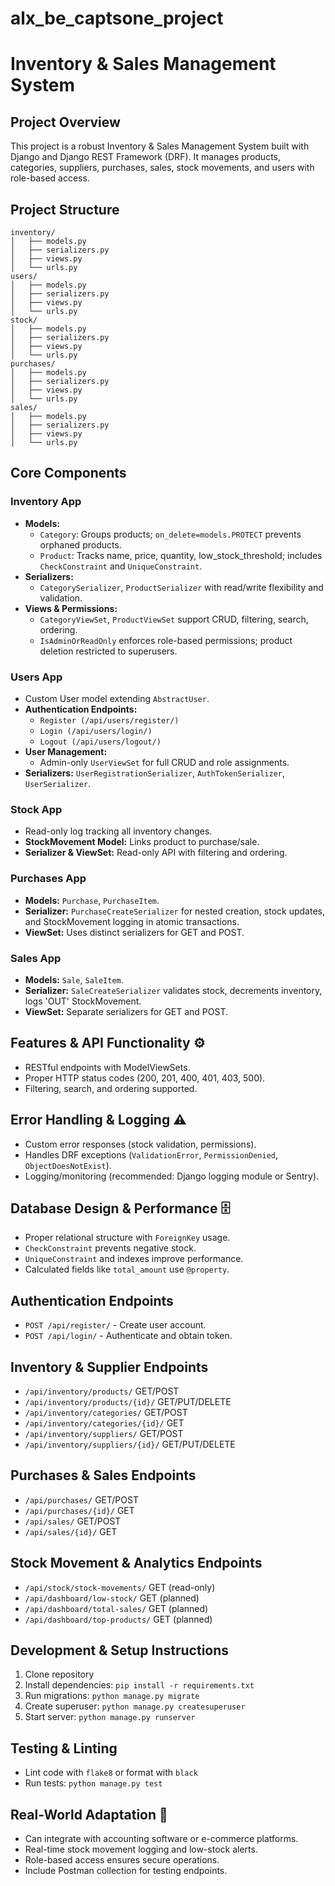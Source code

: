 # alx_be_captsone_project
# Inventory & Sales Management System

## Project Overview
This project is a robust Inventory & Sales Management System built with Django and Django REST Framework (DRF). It manages products, categories, suppliers, purchases, sales, stock movements, and users with role-based access.

## Project Structure
```
inventory/
│   ├── models.py
│   ├── serializers.py
│   ├── views.py
│   └── urls.py
users/
│   ├── models.py
│   ├── serializers.py
│   ├── views.py
│   └── urls.py
stock/
│   ├── models.py
│   ├── serializers.py
│   ├── views.py
│   └── urls.py
purchases/
│   ├── models.py
│   ├── serializers.py
│   ├── views.py
│   └── urls.py
sales/
│   ├── models.py
│   ├── serializers.py
│   ├── views.py
│   └── urls.py
```

## Core Components

### Inventory App
- **Models:**
  - `Category`: Groups products; `on_delete=models.PROTECT` prevents orphaned products.
  - `Product`: Tracks name, price, quantity, low_stock_threshold; includes `CheckConstraint` and `UniqueConstraint`.
- **Serializers:**
  - `CategorySerializer`, `ProductSerializer` with read/write flexibility and validation.
- **Views & Permissions:**
  - `CategoryViewSet`, `ProductViewSet` support CRUD, filtering, search, ordering.
  - `IsAdminOrReadOnly` enforces role-based permissions; product deletion restricted to superusers.

### Users App
- Custom User model extending `AbstractUser`.
- **Authentication Endpoints:**
  - `Register (/api/users/register/)`
  - `Login (/api/users/login/)`
  - `Logout (/api/users/logout/)`
- **User Management:**
  - Admin-only `UserViewSet` for full CRUD and role assignments.
- **Serializers:** `UserRegistrationSerializer`, `AuthTokenSerializer`, `UserSerializer`.

### Stock App
- Read-only log tracking all inventory changes.
- **StockMovement Model:** Links product to purchase/sale.
- **Serializer & ViewSet:** Read-only API with filtering and ordering.

### Purchases App
- **Models:** `Purchase`, `PurchaseItem`.
- **Serializer:** `PurchaseCreateSerializer` for nested creation, stock updates, and StockMovement logging in atomic transactions.
- **ViewSet:** Uses distinct serializers for GET and POST.

### Sales App
- **Models:** `Sale`, `SaleItem`.
- **Serializer:** `SaleCreateSerializer` validates stock, decrements inventory, logs 'OUT' StockMovement.
- **ViewSet:** Separate serializers for GET and POST.

## Features & API Functionality ⚙️
- RESTful endpoints with ModelViewSets.
- Proper HTTP status codes (200, 201, 400, 401, 403, 500).
- Filtering, search, and ordering supported.

## Error Handling & Logging ⚠️
- Custom error responses (stock validation, permissions).
- Handles DRF exceptions (`ValidationError`, `PermissionDenied`, `ObjectDoesNotExist`).
- Logging/monitoring (recommended: Django logging module or Sentry).

## Database Design & Performance 🗄️
- Proper relational structure with `ForeignKey` usage.
- `CheckConstraint` prevents negative stock.
- `UniqueConstraint` and indexes improve performance.
- Calculated fields like `total_amount` use `@property`.

## Authentication Endpoints
- `POST /api/register/` - Create user account.
- `POST /api/login/` - Authenticate and obtain token.

## Inventory & Supplier Endpoints
- `/api/inventory/products/` GET/POST
- `/api/inventory/products/{id}/` GET/PUT/DELETE
- `/api/inventory/categories/` GET/POST
- `/api/inventory/categories/{id}/` GET
- `/api/inventory/suppliers/` GET/POST
- `/api/inventory/suppliers/{id}/` GET/PUT/DELETE

## Purchases & Sales Endpoints
- `/api/purchases/` GET/POST
- `/api/purchases/{id}/` GET
- `/api/sales/` GET/POST
- `/api/sales/{id}/` GET

## Stock Movement & Analytics Endpoints
- `/api/stock/stock-movements/` GET (read-only)
- `/api/dashboard/low-stock/` GET (planned)
- `/api/dashboard/total-sales/` GET (planned)
- `/api/dashboard/top-products/` GET (planned)

## Development & Setup Instructions
1. Clone repository
2. Install dependencies: `pip install -r requirements.txt`
3. Run migrations: `python manage.py migrate`
4. Create superuser: `python manage.py createsuperuser`
5. Start server: `python manage.py runserver`

## Testing & Linting
- Lint code with `flake8` or format with `black`
- Run tests: `python manage.py test`

## Real-World Adaptation 🌟
- Can integrate with accounting software or e-commerce platforms.
- Real-time stock movement logging and low-stock alerts.
- Role-based access ensures secure operations.
- Include Postman collection for testing endpoints.
